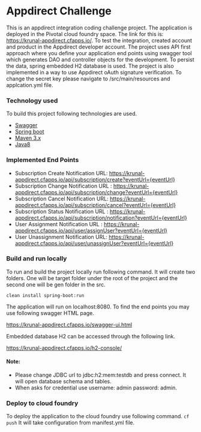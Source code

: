 # Appdirect Challenge
This is an appdirect integration coding challenge project.
The application is deployed in the Pivotal cloud foundry space. The link for this is: https://krunal-appdirect.cfapps.io/.
To test the integration, created account and product in the Appdirect developer account. 
The project uses API first approach where you define your application end points using swagger tool which generates DAO and controller objects for the development. To persist the data, spring embedded H2 database is used. The project is also implemented in a way to use Appdirect oAuth signature verification. To change the secret key please navigate to  /src/main/resources and applcation.yml file. 

### Technology used
To build this project following technologies are used. 

* [Swagger](https://swagger.io/)
* [Spring boot](https://projects.spring.io/spring-boot/)
* [Maven 3.x](https://maven.apache.org/)
* [Java8](http://www.oracle.com/technetwork/java/javase/overview/java8-2100321.html)

### Implemented End Points
* Subscription Create Notification URL: https://krunal-appdirect.cfapps.io/api/subscription/create?eventUrl={eventUrl}
* Subscription Change Notification URL : https://krunal-appdirect.cfapps.io/api/subscription/change?eventUrl={eventUrl}
* Subscription Cancel Notification URL: https://krunal-appdirect.cfapps.io/api/subscription/cancel?eventUrl={eventUrl}
* Subscription Status Notification URL : https://krunal-appdirect.cfapps.io/api/subscription/notification?eventUrl={eventUrl}
* User Assignment Notification URL : https://krunal-appdirect.cfapps.io/api/user/assignUser?eventUrl={eventUrl}
* User Unassignment Notification URL: https://krunal-appdirect.cfapps.io/api/user/unassignUser?eventUrl={eventUrl}

### Build and run locally
To run and build the project locally run following command. It will create two folders. One will be target folder under the root of the project and the second one will be gen folder in the src.

`clean install spring-boot:run`

The application will run on localhost:8080. To find the end points you may use following swagger HTML page.

https://krunal-appdirect.cfapps.io/swagger-ui.html

Embedded database H2 can be accessed through the following link.

https://krunal-appdirect.cfapps.io/h2-console/

#### Note: 
* Please change JDBC url to jdbc:h2:mem:testdb and press connect. It will open database schema and tables. 
* When asks for credential use username: admin password: admin.

### Deploy to cloud foundry
To deploy the application to the cloud foundry use following command.
`cf push`
It will take configuration from manifest.yml file.
